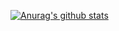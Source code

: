 [![Anurag's github stats](https://github-readme-stats.vercel.app/api?username=XFcall&show_icons=true&theme=synthwave)](https://github.com/anuraghazra/github-readme-stats)
